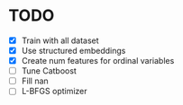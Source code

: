 # TODO

- [x] Train with all dataset
- [x] Use structured embeddings
- [x] Create num features for ordinal variables
- [ ] Tune Catboost
- [ ] Fill nan
- [ ] L-BFGS optimizer
